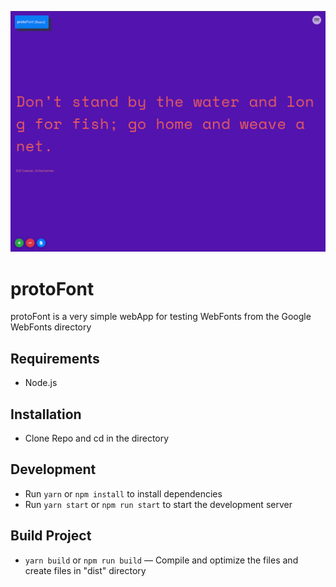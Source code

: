 ![alt text](https://raw.githubusercontent.com/nilsdenon/protoFontReact/master/_screenshots/localhost_3000_%20(7).png)

# protoFont
protoFont is a very simple webApp for testing WebFonts from the Google WebFonts directory


## Requirements
* Node.js

## Installation
* Clone Repo and cd in the directory

## Development

* Run `yarn` or `npm install` to install dependencies
* Run `yarn start` or `npm run start` to start the development server

## Build Project

* `yarn build` or `npm run build` — Compile and optimize the files and create files in "dist" directory
